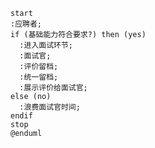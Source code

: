 ```plantuml @startuml
start
:应聘者;
if (基础能力符合要求?) then (yes)
  :进入面试环节;
  :面试官;
  :评价留档;
  :统一留档;
  :展示评价给面试官;
else (no)
  :浪费面试官时间;
endif
stop
@enduml
```
